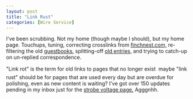 ```yaml
---
layout: post
title: "Link Rust"
categories: [Wire Service]
---
```

I've been scrubbing. Not my home (though maybe I should), but my home page. Touchups, tuning, correcting crosslinks from <a href="http://www.finchnest.com">finchnest.com,</a> re-filtering the old <a href="/photo/photoBook/pbook.html">guestbooks,</a> splitting-off <a href="/house/book/tbook2002.html">old entries,</a> and trying to catch-up on un-replied correspondence.

"Link rot" is the term for old links to pages that no longer exist &#151; maybe "link rust" should be for pages that are used every day but are overdue for polishing, even as new content is waiting? I've got over 150 updates pending in my inbox just for the <a href="/photo/strobeVolts.html">strobe voltage page.</a> Agggnhh.
